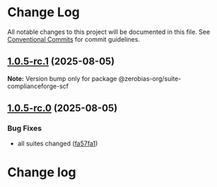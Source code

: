 # Change Log

All notable changes to this project will be documented in this file.
See [Conventional Commits](https://conventionalcommits.org) for commit guidelines.

## [1.0.5-rc.1](https://github.com/zerobias-org/suite/compare/@zerobias-org/suite-complianceforge-scf@1.0.5-rc.0...@zerobias-org/suite-complianceforge-scf@1.0.5-rc.1) (2025-08-05)

**Note:** Version bump only for package @zerobias-org/suite-complianceforge-scf





## [1.0.5-rc.0](https://github.com/zerobias-org/suite/compare/@zerobias-org/suite-complianceforge-scf@1.0.4...@zerobias-org/suite-complianceforge-scf@1.0.5-rc.0) (2025-08-05)


### Bug Fixes

* all suites changed ([fa57fa1](https://github.com/zerobias-org/suite/commit/fa57fa1af7628003297df46b2d7740fe95bd2666))





# Change log
